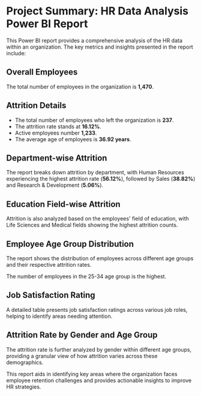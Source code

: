 <h1>Project Summary: HR Data Analysis Power BI Report</h1>

<p>This Power BI report provides a comprehensive analysis of the HR data within an organization. The key metrics and insights presented in the report include:</p>

<h2>Overall Employees</h2>
<p>The total number of employees in the organization is <strong>1,470</strong>.</p>

<h2>Attrition Details</h2>
<ul>
    <li>The total number of employees who left the organization is <strong>237</strong>.</li>
    <li>The attrition rate stands at <strong>16.12%</strong>.</li>
    <li>Active employees number <strong>1,233</strong>.</li>
    <li>The average age of employees is <strong>36.92 years</strong>.</li>
</ul>

<h2>Department-wise Attrition</h2>
<p>The report breaks down attrition by department, with Human Resources experiencing the highest attrition rate (<strong>56.12%</strong>), followed by Sales (<strong>38.82%</strong>) and Research & Development (<strong>5.06%</strong>).</p>

<h2>Education Field-wise Attrition</h2>
<p>Attrition is also analyzed based on the employees' field of education, with Life Sciences and Medical fields showing the highest attrition counts.</p>

<h2>Employee Age Group Distribution</h2>
<p>The report shows the distribution of employees across different age groups and their respective attrition rates.</p>
<p>The number of employees in the 25-34 age group is the highest.</p>

<h2>Job Satisfaction Rating</h2>
<p>A detailed table presents job satisfaction ratings across various job roles, helping to identify areas needing attention.</p>

<h2>Attrition Rate by Gender and Age Group</h2>
<p>The attrition rate is further analyzed by gender within different age groups, providing a granular view of how attrition varies across these demographics.</p>

<p>This report aids in identifying key areas where the organization faces employee retention challenges and provides actionable insights to improve HR strategies.</p>
